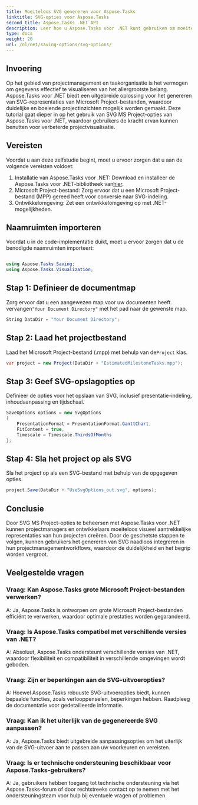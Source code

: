 ```yaml
---
title: Moeiteloos SVG genereren voor Aspose.Tasks
linktitle: SVG-opties voor Aspose.Tasks
second_title: Aspose.Tasks .NET API
description: Leer hoe u Aspose.Tasks voor .NET kunt gebruiken om moeiteloos SVG-representaties van Microsoft Project-bestanden te genereren voor verbeterde projectvisualisatie.
type: docs
weight: 20
url: /nl/net/saving-options/svg-options/
---
```

## Invoering
Op het gebied van projectmanagement en taakorganisatie is het vermogen om gegevens effectief te visualiseren van het allergrootste belang. Aspose.Tasks voor .NET biedt een uitgebreide oplossing voor het genereren van SVG-representaties van Microsoft Project-bestanden, waardoor duidelijke en boeiende projectinzichten mogelijk worden gemaakt. Deze tutorial gaat dieper in op het gebruik van SVG MS Project-opties van Aspose.Tasks voor .NET, waardoor gebruikers de kracht ervan kunnen benutten voor verbeterde projectvisualisatie.
## Vereisten
Voordat u aan deze zelfstudie begint, moet u ervoor zorgen dat u aan de volgende vereisten voldoet:
1.  Installatie van Aspose.Tasks voor .NET: Download en installeer de Aspose.Tasks voor .NET-bibliotheek van[hier](https://releases.aspose.com/tasks/net/).
2. Microsoft Project-bestand: Zorg ervoor dat u een Microsoft Project-bestand (MPP) gereed heeft voor conversie naar SVG-indeling.
3. Ontwikkelomgeving: Zet een ontwikkelomgeving op met .NET-mogelijkheden.

## Naamruimten importeren
Voordat u in de code-implementatie duikt, moet u ervoor zorgen dat u de benodigde naamruimten importeert:
```csharp

using Aspose.Tasks.Saving;
using Aspose.Tasks.Visualization;
```

## Stap 1: Definieer de documentmap
Zorg ervoor dat u een aangewezen map voor uw documenten heeft. vervangen`"Your Document Directory"` met het pad naar de gewenste map.
```csharp
String DataDir = "Your Document Directory";
```
## Stap 2: Laad het projectbestand
 Laad het Microsoft Project-bestand (.mpp) met behulp van de`Project` klas.
```csharp
var project = new Project(DataDir + "EstimatedMilestoneTasks.mpp");
```
## Stap 3: Geef SVG-opslagopties op
Definieer de opties voor het opslaan van SVG, inclusief presentatie-indeling, inhoudaanpassing en tijdschaal.
```csharp
SaveOptions options = new SvgOptions
{
    PresentationFormat = PresentationFormat.GanttChart,
    FitContent = true,
    Timescale = Timescale.ThirdsOfMonths
};
```
## Stap 4: Sla het project op als SVG
Sla het project op als een SVG-bestand met behulp van de opgegeven opties.
```csharp
project.Save(DataDir + "UseSvgOptions_out.svg", options);
```

## Conclusie
Door SVG MS Project-opties te beheersen met Aspose.Tasks voor .NET kunnen projectmanagers en ontwikkelaars moeiteloos visueel aantrekkelijke representaties van hun projecten creëren. Door de geschetste stappen te volgen, kunnen gebruikers het genereren van SVG naadloos integreren in hun projectmanagementworkflows, waardoor de duidelijkheid en het begrip worden vergroot.
## Veelgestelde vragen
### Vraag: Kan Aspose.Tasks grote Microsoft Project-bestanden verwerken?
A: Ja, Aspose.Tasks is ontworpen om grote Microsoft Project-bestanden efficiënt te verwerken, waardoor optimale prestaties worden gegarandeerd.

### Vraag: Is Aspose.Tasks compatibel met verschillende versies van .NET?
A: Absoluut, Aspose.Tasks ondersteunt verschillende versies van .NET, waardoor flexibiliteit en compatibiliteit in verschillende omgevingen wordt geboden.

### Vraag: Zijn er beperkingen aan de SVG-uitvoeropties?
A: Hoewel Aspose.Tasks robuuste SVG-uitvoeropties biedt, kunnen bepaalde functies, zoals verlooppenselen, beperkingen hebben. Raadpleeg de documentatie voor gedetailleerde informatie.

### Vraag: Kan ik het uiterlijk van de gegenereerde SVG aanpassen?
A: Ja, Aspose.Tasks biedt uitgebreide aanpassingsopties om het uiterlijk van de SVG-uitvoer aan te passen aan uw voorkeuren en vereisten.

### Vraag: Is er technische ondersteuning beschikbaar voor Aspose.Tasks-gebruikers?
A: Ja, gebruikers hebben toegang tot technische ondersteuning via het Aspose.Tasks-forum of door rechtstreeks contact op te nemen met het ondersteuningsteam voor hulp bij eventuele vragen of problemen.